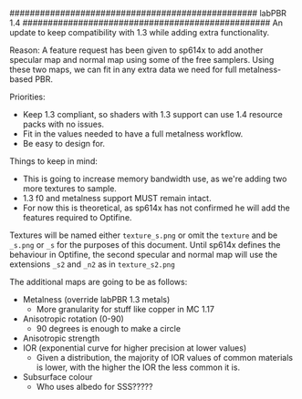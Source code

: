 #################################################
labPBR 1.4
#################################################
An update to keep compatibility with 1.3 while adding extra functionality.

Reason:
A feature request has been given to sp614x to add another specular map and normal map using some of the free samplers. Using these two maps, we can fit in any extra data we need for full metalness-based PBR.

Priorities:
- Keep 1.3 compliant, so shaders with 1.3 support can use 1.4 resource packs with no issues.
- Fit in the values needed to have a full metalness workflow.
- Be easy to design for.

Things to keep in mind:
- This is going to increase memory bandwidth use, as we're adding two more textures to sample.
- 1.3 f0 and metalness support MUST remain intact.
- For now this is theoretical, as sp614x has not confirmed he will add the features required to Optifine.

Textures will be named either `texture_s.png` or omit the `texture` and be `_s.png` or `_s` for the purposes of this document.
Until sp614x defines the behaviour in Optifine, the second specular and normal map will use the extensions `_s2` and `_n2` as in `texture_s2.png`

The additional maps are going to be as follows:
- Metalness (override labPBR 1.3 metals)
    - More granularity for stuff like copper in MC 1.17
- Anisotropic rotation (0-90)
    - 90 degrees is enough to make a circle
- Anisotropic strength
- IOR (exponential curve for higher precision at lower values)
    - Given a distribution, the majority of IOR values of common materials is lower, with the higher the IOR the less common it is.
- Subsurface colour
    - Who uses albedo for SSS?????